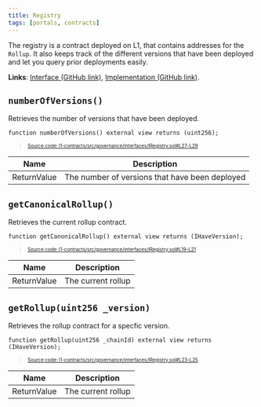 ```yaml
---
title: Registry
tags: [portals, contracts]
---
```


The registry is a contract deployed on L1, that contains addresses for the `Rollup`. It also keeps track of the different versions that have been deployed and let you query prior deployments easily.

**Links**: [Interface (GitHub link)](https://github.com/AztecProtocol/aztec-packages/blob/master/l1-contracts/src/governance/interfaces/IRegistry.sol), [Implementation (GitHub link)](https://github.com/AztecProtocol/aztec-packages/blob/master/l1-contracts/src/governance/Registry.sol).

## `numberOfVersions()`

Retrieves the number of versions that have been deployed.

```solidity title="registry_number_of_versions" showLineNumbers 
function numberOfVersions() external view returns (uint256);
```
> <sup><sub><a href="https://github.com/AztecProtocol/aztec-packages/blob/v1.2.1/l1-contracts/src/governance/interfaces/IRegistry.sol#L27-L29" target="_blank" rel="noopener noreferrer">Source code: l1-contracts/src/governance/interfaces/IRegistry.sol#L27-L29</a></sub></sup>


| Name        | Description                                    |
| ----------- | ---------------------------------------------- |
| ReturnValue | The number of versions that have been deployed |

## `getCanonicalRollup()`

Retrieves the current rollup contract.

```solidity title="registry_get_canonical_rollup" showLineNumbers 
function getCanonicalRollup() external view returns (IHaveVersion);
```
> <sup><sub><a href="https://github.com/AztecProtocol/aztec-packages/blob/v1.2.1/l1-contracts/src/governance/interfaces/IRegistry.sol#L19-L21" target="_blank" rel="noopener noreferrer">Source code: l1-contracts/src/governance/interfaces/IRegistry.sol#L19-L21</a></sub></sup>


| Name        | Description        |
| ----------- | ------------------ |
| ReturnValue | The current rollup |

## `getRollup(uint256 _version)`

Retrieves the rollup contract for a specfic version.

```solidity title="registry_get_rollup" showLineNumbers 
function getRollup(uint256 _chainId) external view returns (IHaveVersion);
```
> <sup><sub><a href="https://github.com/AztecProtocol/aztec-packages/blob/v1.2.1/l1-contracts/src/governance/interfaces/IRegistry.sol#L23-L25" target="_blank" rel="noopener noreferrer">Source code: l1-contracts/src/governance/interfaces/IRegistry.sol#L23-L25</a></sub></sup>


| Name        | Description        |
| ----------- | ------------------ |
| ReturnValue | The current rollup |
